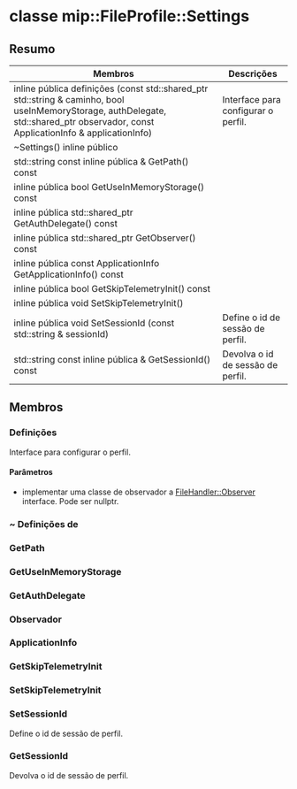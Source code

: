 # <a name="class-mipfileprofilesettings"></a>classe mip::FileProfile::Settings 
  
## <a name="summary"></a>Resumo
 Membros                        | Descrições                                
--------------------------------|---------------------------------------------
inline pública definições (const std::shared_ptr std::string & caminho, bool useInMemoryStorage,<AuthDelegate> authDelegate, std::shared_ptr<Observer> observador, const ApplicationInfo & applicationInfo)  |  Interface para configurar o perfil.
~Settings() inline público  |  
std::string const inline pública & GetPath() const  |  
inline pública bool GetUseInMemoryStorage() const  |  
inline pública std::shared_ptr<AuthDelegate> GetAuthDelegate() const  |  
inline pública std::shared_ptr<Observer> GetObserver() const  |  
inline pública const ApplicationInfo GetApplicationInfo() const  |  
inline pública bool GetSkipTelemetryInit() const  |  
inline pública void SetSkipTelemetryInit()  |  
inline pública void SetSessionId (const std::string & sessionId)  |  Define o id de sessão de perfil.
std::string const inline pública & GetSessionId() const  |  Devolva o id de sessão de perfil.
  
## <a name="members"></a>Membros
  
### <a name="settings"></a>Definições
Interface para configurar o perfil.
  
#### <a name="parameters"></a>Parâmetros
* implementar uma classe de observador a [FileHandler::Observer](#classmip_1_1_file_handler_1_1_observer) interface. Pode ser nullptr.
  
### <a name="settings"></a>~ Definições de
  
### <a name="getpath"></a>GetPath
  
### <a name="getuseinmemorystorage"></a>GetUseInMemoryStorage
  
### <a name="getauthdelegate"></a>GetAuthDelegate
  
### <a name="observer"></a>Observador
  
### <a name="applicationinfo"></a>ApplicationInfo
  
### <a name="getskiptelemetryinit"></a>GetSkipTelemetryInit
  
### <a name="setskiptelemetryinit"></a>SetSkipTelemetryInit
  
### <a name="setsessionid"></a>SetSessionId
Define o id de sessão de perfil.
  
### <a name="getsessionid"></a>GetSessionId
Devolva o id de sessão de perfil.
